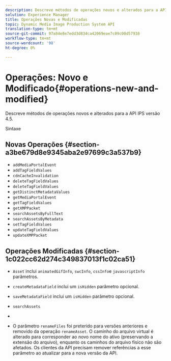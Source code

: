 ```yaml
---
description: Descreve métodos de operações novos e alterados para a API IPS versão 4.5.
solution: Experience Manager
title: Operações Novas e Modificadas
topic: Dynamic Media Image Production System API
translation-type: tm+mt
source-git-commit: 97a84e8e7edd3d834ca42069eae7c09c00d57938
workflow-type: tm+mt
source-wordcount: '98'
ht-degree: 0%

---
```



# Operações: Novo e Modificado{#operations-new-and-modified}

Descreve métodos de operações novos e alterados para a API IPS versão 4.5.

Sintaxe

## Novas Operações {#section-a3be679d8e9345aba2e97699c3a537b9}

* `addMediaPortalEvent`
* `addTagFieldValues`
* `cdnCacheInvalidation`
* `deleteTagFieldValues`
* `deleteTagFieldValues`
* `getDistinctMetadataValues`
* `getMediaPortalEvent`
* `getTagFieldValues`
* `getXMPPacket`
* `searchAssetsByFullText`
* `searchAssetsByMetadata`
* `setTagFieldValues`
* `updateTagFieldValues`
* `updateXMPPacket`

## Operações Modificadas {#section-1c022cc62d274c349837013f1c02ca51}

* `Asset` inclui  `animatedGifInfo`,  `swcInfo`,  `cssInfo`e  `javascriptInfo` parâmetros.

* `createMetadataField` inclui um  `isHidden` parâmetro opcional.

* `saveMetadataField` inclui um  `isHidden` parâmetro opcional.

* `searchAssets`
* 
* O parâmetro `renameFiles` foi preterido para versões anteriores e removido da operação `renameAsset`. O caminho do arquivo virtual é alterado para corresponder ao novo nome do ativo (preservando a extensão do arquivo), enquanto os caminhos do arquivo físico não são afetados. Os clientes da API precisam remover referências a esse parâmetro ao atualizar para a nova versão da API.

